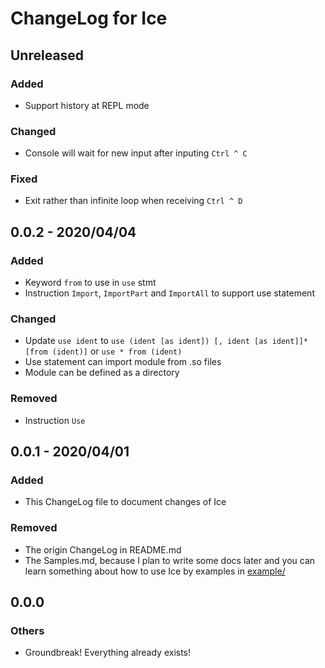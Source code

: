 # ChangeLog for Ice

## Unreleased

### Added

- Support history at REPL mode

### Changed

- Console will wait for new input after inputing `Ctrl ^ C`

### Fixed

- Exit rather than infinite loop when receiving `Ctrl ^ D`

## 0.0.2 - 2020/04/04

### Added

- Keyword `from` to use in `use` stmt
- Instruction `Import`, `ImportPart` and `ImportAll` to support use statement

### Changed

- Update `use ident` to `use (ident [as ident]) [, ident [as ident]]* [from (ident)]` or `use * from (ident)`
- Use statement can import module from .so files
- Module can be defined as a directory

### Removed

- Instruction `Use`

## 0.0.1 - 2020/04/01

### Added

- This ChangeLog file to document changes of Ice

### Removed

- The origin ChangeLog in README.md
- The Samples.md, because I plan to write some docs later and you can learn something about how to use Ice by examples in [example/](example/)

## 0.0.0

### Others

- Groundbreak! Everything already exists!
